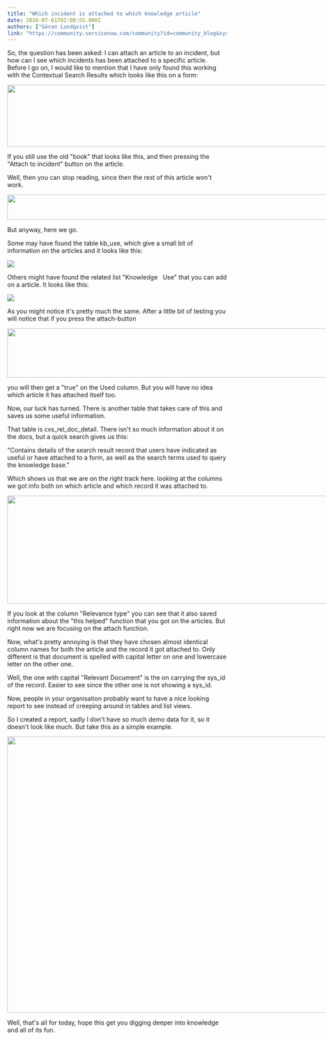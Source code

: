 ```yaml
---
title: "Which incident is attached to which knowledge article"
date: 2016-07-01T02:08:55.000Z
authors: ["Göran Lundqvist"]
link: "https://community.servicenow.com/community?id=community_blog&sys_id=111eee2ddbd0dbc01dcaf3231f9619a5"
---
```

<p>So, the question has been asked: I can attach an article to an incident, but how can I see which incidents has been attached to a specific article. Before I go on, I would like to mention that I have only found this working with the Contextual Search Results which looks like this on a form:</p><p></p><p><img   class="image-3 jive-image" height="142" src="68d57882db989304b322f4621f9619f2.iix" style="max-width: 1200px; max-height: 900px; width: 958px; height: 142.103px;" width="958"/></p><p>If you still use the old "book" that looks like this, and then pressing the "Attach to incident" button on the article.</p><p>Well, then you can stop reading, since then the rest of this article won't work.</p><p><img   class="jive-image image-4" height="57" src="64d79882db589fc03eb27a9e0f9619ef.iix" style="max-width: 1200px; max-height: 900px; width: 957px; height: 57.42px;" width="957"/></p><p></p><p>But anyway, here we go.</p><p></p><p></p><p>Some may have found the table kb_use, which give a small bit of information on the articles and it looks like this:</p><p></p><p><img   class="image-1 jive-image" src="9accb00edb1c9304b322f4621f96190a.iix" style="max-width: 1200px; max-height: 900px;"/></p><p>Others might have found the related list "Knowledge   Use" that you can add on a article. It looks like this:</p><p><img   class="image-2 jive-image" src="f9b0e5c2db10d7049c9ffb651f96199c.iix" style="max-width: 1200px; max-height: 900px;"/></p><p></p><p>As you might notice it's pretty much the same. After a little bit of testing you will notice that if you press the attach-button</p><p><img   class="image-5 jive-image" height="113" src="0eb973b1db145fc03eb27a9e0f961931.iix" style="max-width: 1200px; max-height: 900px; width: 842px; height: 112.968px;" width="842"/></p><p>you will then get a "true" on the Used column. But you will have no idea which article it has attached itself too.</p><p></p><p>Now, our luck has turned. There is another table that takes care of this and saves us some useful information.</p><p>That table is cxs_rel_doc_detail. There isn't so much information about it on the docs, but a quick search gives us this:</p><p>"Contains details of the search result record that users have indicated as useful or have attached to a form, as well as the search terms used to query the knowledge base."</p><p></p><p>Which shows us that we are on the right track here. looking at the columns we got info both on which article and which record it was attached to.</p><p><img   class="image-6 jive-image" height="248" src="40275106db58130468c1fb651f96193c.iix" style="max-width: 1200px; max-height: 900px; width: 911px; height: 248.248px;" width="911"/></p><p></p><p>If you look at the column "Relevance type" you can see that it also saved information about the "this helped" function that you got on the articles. But right now we are focusing on the attach function.</p><p></p><p>Now, what's pretty annoying is that they have chosen almost identical column names for both the article and the record it got attached to. Only different is that document is spelled with capital letter on one and lowercase letter on the other one.</p><p>Well, the one with capital "Relevant Document" is the on carrying the sys_id of the record. Easier to see since the other one is not showing a sys_id.</p><p></p><p>Now, people in your organisation probably want to have a nice looking report to see instead of creeping around in tables and list views.</p><p></p><p>So I created a report, sadly I don't have so much demo data for it, so it doesn't look like much. But take this as a simple example.</p><p></p><p><img   class="image-7 jive-image" height="634" src="e088f886dbd097041dcaf3231f96194a.iix" style="max-width: 1200px; max-height: 900px; width: 840px; height: 633.697px;" width="840"/></p><p></p><p>Well, that's all for today, hope this get you digging deeper into knowledge and all of its fun.</p>